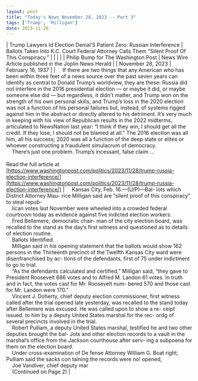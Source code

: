 ```yaml
---
layout: post
title: "Today's News November 28, 2023 -- Part 3"
tags: ['Trump', 'Milligan']
date: 2023-11-28
---
```


| Trump Lawyers Id Election Denial’S Patient Zero: Russian Interference | Ballots Taken Into K.C. Court   Federal Attorney Calls Them “Silent Proof Of This   Conspiracy.”  |
|  |  |
| Philip Bump for The Washington Post | News Wire Article published in the Joplin News Herald |
| November 28, 2023 | February 16, 1937 |
| &nbsp;&nbsp;&nbsp;&nbsp;If there are two things that any American who has been within three feet of a news source over the past seven years can identify as central to Donald Trump’s worldview, they are these: Russia did not interfere in the 2016 presidential election — or maybe it did, or maybe someone else did — but regardless, it didn’t matter, and Trump won on the strength of his own personal skills, and Trump’s loss in the 2020 election was not a function of his personal failures but, instead, of systems rigged against him in the abstract or directly altered to his detriment. It’s very much in keeping with his view of Republican results in the 2022 midterms, articulated to NewsNation last year: “I think if they win, I should get all the credit. If they lose, I should not be blamed at all.” The 2016 election was all him, all his success; 2020 was all a function of the deep state or elites or whoever constructing a fraudulent simulacrum of democracy.<br>&nbsp;&nbsp;&nbsp;&nbsp;There’s just one problem. Trump’s incessant, false claim ...<br><br>Read the full article at<br>[https://www.washingtonpost.com/politics/2023/11/28/trump-russia-election-interference/](https://www.washingtonpost.com/politics/2023/11/28/trump-russia-election-interference/) | &nbsp;&nbsp;&nbsp;&nbsp;Kansas City, Feb. 16.—(U/P)—Bal- lots which District Attorney Mau- rice Milligan said are “silent proof of this conspiracy” to steal repub-<br>&nbsp;&nbsp;&nbsp;&nbsp;lican votes last November were wheeled into a crowded federal courtroom today as evidence against five indicted election workers.<br>&nbsp;&nbsp;&nbsp;&nbsp;Fred Bellemere, democratic chair- man of the city election board, was recalled to the stand as the day’s first witness and questioned as to details of election routine.<br>&nbsp;&nbsp;&nbsp;&nbsp;Ballots Identified.<br>&nbsp;&nbsp;&nbsp;&nbsp;Milligan said in his opening statement that the ballots would show 162 persons in the Thirteenth precinct of the Twelfth Kansas City ward were disenfranchised by ac- tions of the defendants, first of 75 under indictment to go to trial.<br>&nbsp;&nbsp;&nbsp;&nbsp;“As the defendants calculated and certified,” Milligan said, “they gave to President Roosevelt 686 votes and to Alfred M. Landon 61 votes. In truth and in fact, the votes cast for Mr. Roosevelt num- bered 570 and those cast for Mr. Landon were 170.”<br>&nbsp;&nbsp;&nbsp;&nbsp;Vincent J. Doherty, chief deputy election commissioner, first witness called after the trial opened late yesterday, was recalled to the stand today after Bellemere was excused. He was called upon to show a re- ceipt issued. to him by a deputy United States marshal for the rec- ordg of several precincts involved in the trial.<br>&nbsp;&nbsp;&nbsp;&nbsp;Robert Pulliam, a deputy United States marshal, testified he and two other deputies brought the bal- Jots and other election records to a vault in the marshal’s office from the Jackson courthouse after serv- ing a subpoena for them on the election board.<br>&nbsp;&nbsp;&nbsp;&nbsp;Under cross-examination of De fense Attorney William G. Boat right, Pulliam said the sacks con taining the records were no! opened,<br>&nbsp;&nbsp;&nbsp;&nbsp;Joe Vandiver, chief deputy mar<br>&nbsp;&nbsp;&nbsp;&nbsp;(Continued on Page 2)  |